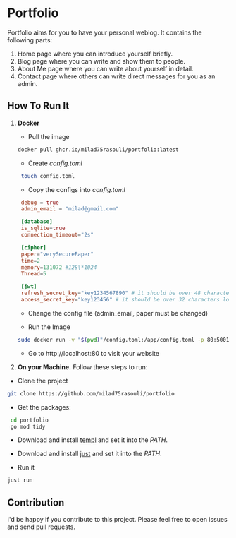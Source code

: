 # Portfolio

Portfolio aims for you to have your personal weblog. It contains the following parts:

1. Home page where you can introduce yourself briefly.
2. Blog page where you can write and show them to people.
3. About Me page where you can write about yourself in detail.
4. Contact page where others can write direct messages for you as an admin.

## How To Run It

1. **Docker**

   - Pull the image

   ```bash
   docker pull ghcr.io/milad75rasouli/portfolio:latest
   ```

   - Create _config.toml_

   ```bash
    touch config.toml
   ```

   - Copy the configs into _config.toml_

   ```config.toml
    debug = true
    admin_email = "milad@gmail.com"

    [database]
    is_sqlite=true
    connection_timeout="2s"

    [cipher]
    paper="verySecurePaper"
    time=2
    memory=131072 #128\*1024
    Thread=5

    [jwt]
    refresh_secret_key="key1234567890" # it should be over 48 characters long to be secure
    access_secret_key="key123456" # it should be over 32 characters long to be secure
   ```

   - Change the config file (admin_email, paper must be changed)

   - Run the Image

   ```bash
   sudo docker run -v "$(pwd)"/config.toml:/app/config.toml -p 80:5001 ghcr.io/milad75rasouli/portfolio:latest
   ```

   - Go to http://localhost:80 to visit your website

2. **On your Machine.** Follow these steps to run:

- Clone the project

```bash
git clone https://github.com/milad75rasouli/portfolio
```

- Get the packages:

```bash
 cd portfolio
 go mod tidy
```

- Download and install [templ](https://github.com/a-h/templ/releases) and set it into the _PATH_.

- Download and install [just](https://github.com/casey/just/releases) and set it into the _PATH_.

- Run it

```bash
just run
```

## Contribution

I'd be happy if you contribute to this project. Please feel free to open issues and send pull requests.
